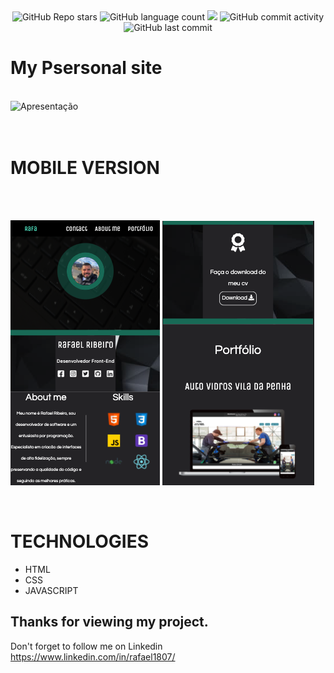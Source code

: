 

<div align="center"
  
![GitHub Repo stars](https://img.shields.io/github/stars/Rafa1807/Rafa1807.github.io?style=social)
![GitHub language count](https://img.shields.io/github/languages/count/Rafa1807/Rafa1807.github.io)
 <img src="https://img.shields.io/badge/%F0%9F%99%8F-Obrigado-blueviolet">
![GitHub commit activity](https://img.shields.io/github/commit-activity/w/Rafa1807/Rafa1807.github.io)
![GitHub last commit](https://img.shields.io/github/last-commit/Rafa1807/Rafa1807.github.io)

</div>

# My Psersonal site
<br>
<img src="./assets/apresentacao-portifolio.gif" alt="Apresentação">

<br>
<br>
<br>

# MOBILE VERSION
<br>
<br>

<img src="./assets/version-mobile1.png">         <img src="./assets/version-mobile2.png">

<br>


# TECHNOLOGIES


* HTML
* CSS
* JAVASCRIPT





## Thanks for viewing my project.

Don't forget to follow me on Linkedin https://www.linkedin.com/in/rafael1807/




